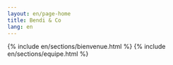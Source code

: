 ```yaml
---
layout: en/page-home
title: Bendi & Co
lang: en
---
```

{% include en/sections/bienvenue.html %}
{% include en/sections/equipe.html %}